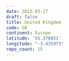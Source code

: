 ```yaml
---
date: 2022-03-17
draft: false
title: United Kingdom
code: GB
continent: Europe
latitude: '55.378051'
longitude: "-3.435973"
repo_count: 15
---
```



